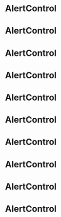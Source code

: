 # AlertControl
# AlertControl
# AlertControl
# AlertControl
# AlertControl
# AlertControl
# AlertControl
# AlertControl
# AlertControl
# AlertControl
